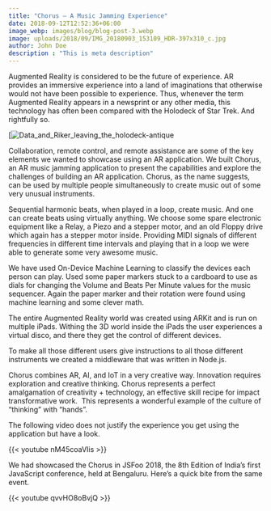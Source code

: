 ```yaml
---
title: "Chorus – A Music Jamming Experience"
date: 2018-09-12T12:52:36+06:00
image_webp: images/blog/blog-post-3.webp
image: uploads/2018/09/IMG_20180903_153109_HDR-397x310_c.jpg
author: John Doe
description : "This is meta description"
---
```



Augmented Reality is considered to be the future of experience. AR provides an immersive experience into a land of imaginations that otherwise would not have been possible to experience. Thus, whenever the term Augmented Reality appears in a newsprint or any other media, this technology has often been compared with the Holodeck of Star Trek. And rightfully so.

[![Data_and_Riker_leaving_the_holodeck-antique](/uploads/2018/09/Data_and_Riker_leaving_the_holodeck-antique.jpg)

Collaboration, remote control, and remote assistance are some of the key elements we wanted to showcase using an AR application. We built Chorus, an AR music jamming application to present the capabilities and explore the challenges of building an AR application. Chorus, as the name suggests, can be used by multiple people simultaneously to create music out of some very unusual instruments.

Sequential harmonic beats, when played in a loop, create music. And one can create beats using virtually anything. We choose some spare electronic equipment like a Relay, a Piezo and a stepper motor, and an old Floppy drive which again has a stepper motor inside. Providing MIDI signals of different frequencies in different time intervals and playing that in a loop we were able to generate some very awesome music.

We have used On-Device Machine Learning to classify the devices each person can play. Used some paper markers stuck to a cardboard to use as dials for changing the Volume and Beats Per Minute values for the music sequencer. Again the paper marker and their rotation were found using machine learning and some clever math.

The entire Augmented Reality world was created using ARKit and is run on multiple iPads. Withing the 3D world inside the iPads the user experiences a virtual disco, and there they get the control of different devices.

To make all those different users give instructions to all those different instruments we created a middleware that was written in Node.js.

Chorus combines AR, AI, and IoT in a very creative way. Innovation requires exploration and creative thinking. Chorus represents a perfect amalgamation of creativity + technology, an effective skill recipe for impact transformative work.  This represents a wonderful example of the culture of “thinking” with “hands”.

The following video does not justify the experience you get using the application but have a look.

{{< youtube nM45coaVIis >}}

We had showcased the Chorus in JSFoo 2018, the 8th Edition of India’s first JavaScript conference, held at Bengaluru. Here’s a quick bite from the same event.

{{< youtube qvvHO8oBvjQ >}}
